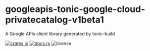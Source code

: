 # googleapis-tonic-google-cloud-privatecatalog-v1beta1

A Google APIs client library generated by tonic-build

[![crates.io](https://img.shields.io/crates/v/googleapis-tonic-google-cloud-privatecatalog-v1beta1)](https://crates.io/crates/googleapis-tonic-google-cloud-privatecatalog-v1beta1)
[![docs.rs](https://img.shields.io/docsrs/googleapis-tonic-google-cloud-privatecatalog-v1beta1)](https://docs.rs/googleapis-tonic-google-cloud-privatecatalog-v1beta1)
![license](https://img.shields.io/crates/l/googleapis-tonic-google-cloud-privatecatalog-v1beta1)
